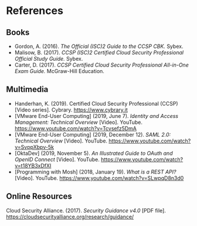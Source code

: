 # References
## Books
- Gordon, A. (2016). *The Official (ISC)2 Guide to the CCSP CBK.* Sybex.
- Malisow, B. (2017). *CCSP (ISC)2 Certified Cloud Security Professional Official Study Guide.* Sybex.
- Carter, D. (2017). *CCSP Certified Cloud Security Professional All-in-One Exam Guide.* McGraw-Hill Education.
## Multimedia
- Handerhan, K. (2019). Certified Cloud Security Professional (CCSP) [Video series]. Cybrary. https://www.cybrary.it
- [VMware End-User Computing] (2019, June 7). *Identity and Access Management: Technical Overview* [Video]. YouTube. https://www.youtube.com/watch?v=Tcvsefz5DmA
- [VMware End-User Computing] (2019, December 12). *SAML 2.0: Technical Overview* [Video]. YouTube. https://www.youtube.com/watch?v=SvppXbpv-5k
- [OktaDev] (2019, November 5). *An Illustrated Guide to OAuth and OpenID Connect*  [Video]. YouTube. https://www.youtube.com/watch?v=t18YB3xDfXI
- [Programming with Mosh] (2018, January 19). *What is a REST API?* [Video]. YouTube. https://www.youtube.com/watch?v=SLwpqD8n3d0
## Online Resources
Cloud Security Alliance. (2017). *Security Guidance v4.0* [PDF file]. https://cloudsecurityalliance.org/research/guidance/
